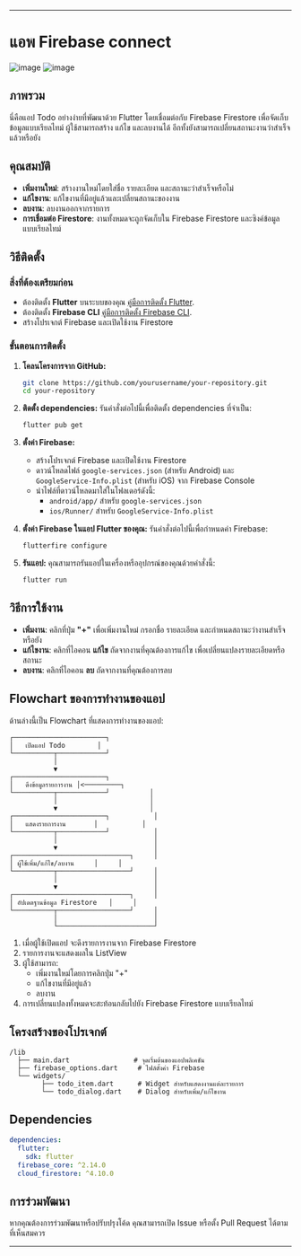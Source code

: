

---

# แอพ Firebase connect

![image](https://github.com/user-attachments/assets/51557af3-eadc-49f1-8b9c-bf4ba3c97721)
![image](https://github.com/user-attachments/assets/e2712548-4e8a-403d-a0f0-e891d4451d71)

## ภาพรวม
นี่คือแอป Todo อย่างง่ายที่พัฒนาด้วย Flutter โดยเชื่อมต่อกับ Firebase Firestore เพื่อจัดเก็บข้อมูลแบบเรียลไทม์ ผู้ใช้สามารถสร้าง แก้ไข และลบงานได้ อีกทั้งยังสามารถเปลี่ยนสถานะงานว่าสำเร็จแล้วหรือยัง

## คุณสมบัติ
- **เพิ่มงานใหม่**: สร้างงานใหม่โดยใส่ชื่อ รายละเอียด และสถานะว่าสำเร็จหรือไม่
- **แก้ไขงาน**: แก้ไขงานที่มีอยู่แล้วและเปลี่ยนสถานะของงาน
- **ลบงาน**: ลบงานออกจากรายการ
- **การเชื่อมต่อ Firestore**: งานทั้งหมดจะถูกจัดเก็บใน Firebase Firestore และซิงค์ข้อมูลแบบเรียลไทม์

## วิธีติดตั้ง

### สิ่งที่ต้องเตรียมก่อน
- ต้องติดตั้ง **Flutter** บนระบบของคุณ [คู่มือการติดตั้ง Flutter](https://flutter.dev/docs/get-started/install).
- ต้องติดตั้ง **Firebase CLI** [คู่มือการติดตั้ง Firebase CLI](https://firebase.google.com/docs/cli).
- สร้างโปรเจกต์ Firebase และเปิดใช้งาน Firestore

### ขั้นตอนการติดตั้ง

1. **โคลนโครงการจาก GitHub:**
   ```bash
   git clone https://github.com/yourusername/your-repository.git
   cd your-repository
   ```

2. **ติดตั้ง dependencies:**
   รันคำสั่งต่อไปนี้เพื่อติดตั้ง dependencies ที่จำเป็น:
   ```bash
   flutter pub get
   ```

3. **ตั้งค่า Firebase:**
   - สร้างโปรเจกต์ Firebase และเปิดใช้งาน Firestore
   - ดาวน์โหลดไฟล์ `google-services.json` (สำหรับ Android) และ `GoogleService-Info.plist` (สำหรับ iOS) จาก Firebase Console
   - นำไฟล์ที่ดาวน์โหลดมาใส่ในโฟลเดอร์ดังนี้:
     - `android/app/` สำหรับ `google-services.json`
     - `ios/Runner/` สำหรับ `GoogleService-Info.plist`

4. **ตั้งค่า Firebase ในแอป Flutter ของคุณ:**
   รันคำสั่งต่อไปนี้เพื่อกำหนดค่า Firebase:
   ```bash
   flutterfire configure
   ```

5. **รันแอป:**
   คุณสามารถรันแอปในเครื่องหรืออุปกรณ์ของคุณด้วยคำสั่งนี้:
   ```bash
   flutter run
   ```

## วิธีการใช้งาน

- **เพิ่มงาน**: คลิกที่ปุ่ม **"+"** เพื่อเพิ่มงานใหม่ กรอกชื่อ รายละเอียด และกำหนดสถานะว่างานสำเร็จหรือยัง
- **แก้ไขงาน**: คลิกที่ไอคอน **แก้ไข** ถัดจากงานที่คุณต้องการแก้ไข เพื่อเปลี่ยนแปลงรายละเอียดหรือสถานะ
- **ลบงาน**: คลิกที่ไอคอน **ลบ** ถัดจากงานที่คุณต้องการลบ

## Flowchart ของการทำงานของแอป

ด้านล่างนี้เป็น Flowchart ที่แสดงการทำงานของแอป:

```
┌───────────────────────┐
│   เปิดแอป Todo        │
└──────────┬────────────┘
           │
           ▼
┌───────────────────────┐
│   ดึงข้อมูลรายการงาน │<─────────┐
└──────────┬────────────┘          │
           │                       │
           ▼                       │
┌───────────────────────┐           │
│   แสดงรายการงาน       │           │
└──────────┬────────────┘           │
           │                        │
           ▼                        │
┌─────────────────────────────┐     │
│ ผู้ใช้เพิ่ม/แก้ไข/ลบงาน     │     │
└──────────┬──────────────────┘     │
           │                        │
           ▼                        │
┌─────────────────────────────┐     │
│ อัปเดตฐานข้อมูล Firestore   │     │
└──────────┬──────────────────┘     │
           │                        │
           └────────────────────────┘
```

1. เมื่อผู้ใช้เปิดแอป จะดึงรายการงานจาก Firebase Firestore
2. รายการงานจะแสดงผลใน ListView
3. ผู้ใช้สามารถ:
   - เพิ่มงานใหม่โดยการคลิกปุ่ม "+"
   - แก้ไขงานที่มีอยู่แล้ว
   - ลบงาน
4. การเปลี่ยนแปลงทั้งหมดจะสะท้อนกลับไปยัง Firebase Firestore แบบเรียลไทม์

## โครงสร้างของโปรเจกต์

```
/lib
  ├── main.dart                # จุดเริ่มต้นของแอปพลิเคชัน
  ├── firebase_options.dart     # ไฟล์ตั้งค่า Firebase
  └── widgets/
        ├── todo_item.dart      # Widget สำหรับแสดงงานแต่ละรายการ
        └── todo_dialog.dart    # Dialog สำหรับเพิ่ม/แก้ไขงาน
```

## Dependencies

```yaml
dependencies:
  flutter:
    sdk: flutter
  firebase_core: ^2.14.0
  cloud_firestore: ^4.10.0
```

## การร่วมพัฒนา

หากคุณต้องการร่วมพัฒนาหรือปรับปรุงโค้ด คุณสามารถเปิด Issue หรือตั้ง Pull Request ได้ตามที่เห็นสมควร

---
